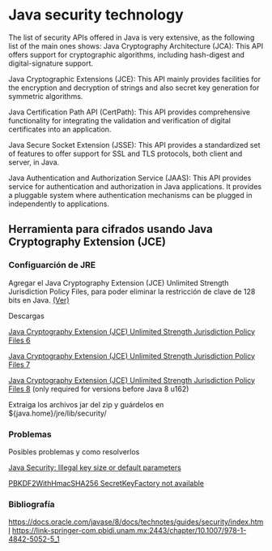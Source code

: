 # Java security technology

The list of security APIs offered in Java is very extensive, as the following list of the main ones shows:
Java Cryptography Architecture (JCA): This API offers support for cryptographic algorithms, including hash-digest and digital-signature support.

Java Cryptographic Extensions (JCE): This API mainly provides facilities for the encryption and decryption of strings and also secret key generation for symmetric algorithms.

Java Certification Path API (CertPath): This API provides comprehensive functionality for integrating the validation and verification of digital certificates into an application.

Java Secure Socket Extension (JSSE): This API provides a standardized set of features to offer support for SSL and TLS protocols, both client and server, in Java.

Java Authentication and Authorization Service (JAAS): This API provides service for authentication and authorization in Java applications. It provides a pluggable system where authentication mechanisms can be plugged in independently to applications.

## Herramienta para cifrados usando Java Cryptography Extension (JCE) 

### Configuarción de JRE 
Agregar el Java Cryptography Extension (JCE) Unlimited Strength Jurisdiction Policy Files, para poder eliminar la restricción de clave de 128 bits en Java. [(Ver)](https://www.javamex.com/tutorials/cryptography/unrestricted_policy_files.shtml) 


Descargas

[Java Cryptography Extension (JCE) Unlimited Strength Jurisdiction Policy Files 6](http://www.oracle.com/technetwork/java/javase/downloads/jce-6-download-429243.html)

[Java Cryptography Extension (JCE) Unlimited Strength Jurisdiction Policy Files 7](http://www.oracle.com/technetwork/java/javase/downloads/jce-7-download-432124.html)

[Java Cryptography Extension (JCE) Unlimited Strength Jurisdiction Policy Files 8](http://www.oracle.com/technetwork/java/javase/downloads/jce8-download-2133166.html) (only required for versions before Java 8 u162)

Extraiga los archivos jar del zip y guárdelos en ${java.home}/jre/lib/security/

### Problemas

Posibles problemas y como resolverlos

[Java Security: Illegal key size or default parameters](https://stackoverflow.com/questions/6481627/java-security-illegal-key-size-or-default-parameters/6481658#6481658)

[PBKDF2WithHmacSHA256 SecretKeyFactory not available](https://stackoverflow.com/questions/47392965/pbkdf2withhmacsha512-secretkeyfactory-not-available)

### Bibliografía

https://docs.oracle.com/javase/8/docs/technotes/guides/security/index.html
https://link-springer-com.pbidi.unam.mx:2443/chapter/10.1007/978-1-4842-5052-5_1

